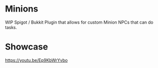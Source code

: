 # Minions
 WIP Spigot / Bukkit Plugin that allows for custom Minion NPCs that can do tasks.

 # Showcase
 https://youtu.be/Ep9KbWrYvbo
